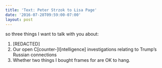 ```yaml
---
title: 'Text: Peter Strzok to Lisa Page'
date: '2016-07-28T09:59:00-07:00'
layout: post
---
```


so three things I want to talk with you about:

1. \[REDACTED\]
2. Our open C\[counter-\]I\[ntelligence\] investigations relating to Trump’s Russian connections
3. Whether two things I bought frames for are OK to hang.